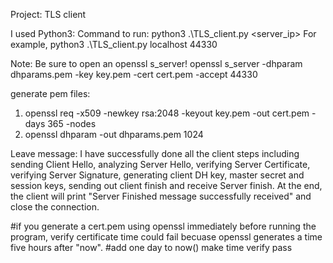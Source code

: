 Project: TLS client

I used Python3:
Command to run: python3 .\TLS_client.py <server_ip> <port>
For example, python3 .\TLS_client.py localhost 44330

Note: Be sure to open an openssl s_server!
openssl s_server -dhparam dhparams.pem -key key.pem -cert cert.pem -accept 44330

generate pem files:
1. openssl req -x509 -newkey rsa:2048 -keyout key.pem -out cert.pem -days 365 -nodes
2. openssl dhparam -out dhparams.pem 1024



Leave message:
I have successfully done all the client steps including sending Client Hello, analyzing Server Hello, verifying Server Certificate, verifying Server Signature, generating client DH key, master secret and session keys, sending out client finish and receive Server finish. 
At the end, the client will print "Server Finished message successfully received" and close the connection.

#if you generate a cert.pem using openssl immediately before running the program, verify certificate time could fail becuase openssl generates a time five hours after "now".
#add one day to now() make time verify pass
